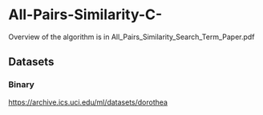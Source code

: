 # All-Pairs-Similarity-C-

Overview of the algorithm is in All_Pairs_Similarity_Search_Term_Paper.pdf
## Datasets
### Binary
https://archive.ics.uci.edu/ml/datasets/dorothea
